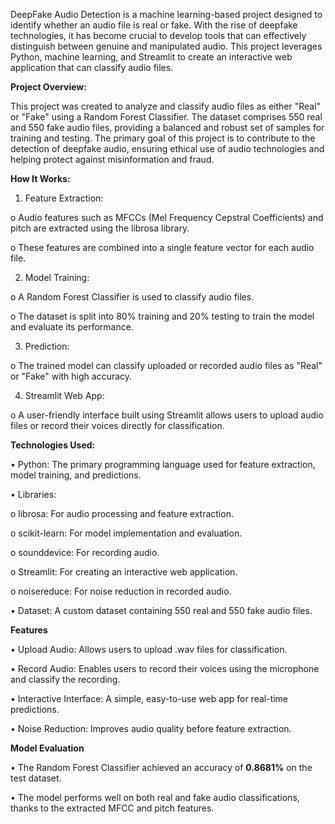 DeepFake Audio Detection is a machine learning-based project designed to identify whether an audio file is real or fake. With the rise of deepfake technologies, it has become crucial to develop tools that can effectively distinguish between genuine and manipulated audio. This project leverages Python, machine learning, and Streamlit to create an interactive web application that can classify audio files.

**Project Overview:**

This project was created to analyze and classify audio files as either "Real" or "Fake" using a Random Forest Classifier. The dataset comprises 550 real and 550 fake audio files, providing a balanced and robust set of samples for training and testing.
The primary goal of this project is to contribute to the detection of deepfake audio, ensuring ethical use of audio technologies and helping protect against misinformation and fraud.

**How It Works:**

1.	Feature Extraction:

o	Audio features such as MFCCs (Mel Frequency Cepstral Coefficients) and pitch are extracted using the librosa library.

o	These features are combined into a single feature vector for each audio file.

2.	Model Training:

o	A Random Forest Classifier is used to classify audio files.

o	The dataset is split into 80% training and 20% testing to train the model and evaluate its performance.

3.	Prediction:

o	The trained model can classify uploaded or recorded audio files as "Real" or "Fake" with high accuracy.

4.	Streamlit Web App:

o	A user-friendly interface built using Streamlit allows users to upload audio files or record their voices directly for classification.

**Technologies Used:**

•	Python: The primary programming language used for feature extraction, model training, and predictions.

•	Libraries:

o	librosa: For audio processing and feature extraction.

o	scikit-learn: For model implementation and evaluation.

o	sounddevice: For recording audio.

o	Streamlit: For creating an interactive web application.

o	noisereduce: For noise reduction in recorded audio.

•	Dataset: A custom dataset containing 550 real and 550 fake audio files.

**Features**

•	Upload Audio: Allows users to upload .wav files for classification.

•	Record Audio: Enables users to record their voices using the microphone and classify the recording.

•	Interactive Interface: A simple, easy-to-use web app for real-time predictions.

•	Noise Reduction: Improves audio quality before feature extraction.

**Model Evaluation**

•	The Random Forest Classifier achieved an accuracy of **0.8681%** on the test dataset.

 
•	The model performs well on both real and fake audio classifications, thanks to the extracted MFCC and pitch features.
